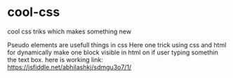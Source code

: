 # cool-css
cool css triks which makes something new

Pseudo elements are usefull things in css
Here one trick using css and html for dynamically make one block visible in html on if user typing somethin the text box.
here is working link: https://jsfiddle.net/abhilashkj/sdmgu3o7/1/
